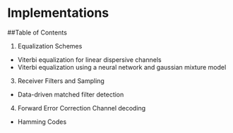 # Implementations

##Table of Contents

1.  Equalization Schemes
  * Viterbi equalization for linear dispersive channels
  * Viterbi equalization using a neural network and gaussian mixture model
3.  Receiver Filters and Sampling
  * Data-driven matched filter detection
4.  Forward Error Correction Channel decoding
  * Hamming Codes
  
